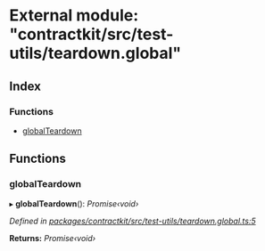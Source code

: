 # External module: "contractkit/src/test-utils/teardown.global"

## Index

### Functions

* [globalTeardown](_contractkit_src_test_utils_teardown_global_.md#globalteardown)

## Functions

###  globalTeardown

▸ **globalTeardown**(): *Promise‹void›*

*Defined in [packages/contractkit/src/test-utils/teardown.global.ts:5](https://github.com/celo-org/celo-monorepo/blob/master/packages/contractkit/src/test-utils/teardown.global.ts#L5)*

**Returns:** *Promise‹void›*
